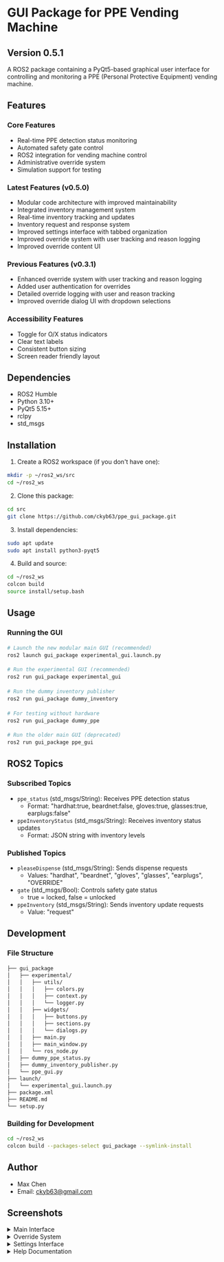 # GUI Package for PPE Vending Machine

## Version 0.5.1

A ROS2 package containing a PyQt5-based graphical user interface for controlling and monitoring a PPE (Personal Protective Equipment) vending machine.

## Features

### Core Features
- Real-time PPE detection status monitoring
- Automated safety gate control
- ROS2 integration for vending machine control
- Administrative override system
- Simulation support for testing

### Latest Features (v0.5.0)
- Modular code architecture with improved maintainability
- Integrated inventory management system
- Real-time inventory tracking and updates
- Inventory request and response system
- Improved settings interface with tabbed organization
- Improved override system with user tracking and reason logging
- Improved override content UI

### Previous Features (v0.3.1)
- Enhanced override system with user tracking and reason logging
- Added user authentication for overrides
- Detailed override logging with user and reason tracking
- Improved override dialog UI with dropdown selections

### Accessibility Features
- Toggle for O/X status indicators
- Clear text labels
- Consistent button sizing
- Screen reader friendly layout

## Dependencies

- ROS2 Humble
- Python 3.10+
- PyQt5 5.15+
- rclpy
- std_msgs

## Installation

1. Create a ROS2 workspace (if you don't have one):
```bash
mkdir -p ~/ros2_ws/src
cd ~/ros2_ws
```

2. Clone this package:
```bash
cd src
git clone https://github.com/ckyb63/ppe_gui_package.git
```

3. Install dependencies:
```bash
sudo apt update
sudo apt install python3-pyqt5
```

4. Build and source:
```bash
cd ~/ros2_ws
colcon build
source install/setup.bash
```

## Usage

### Running the GUI

```bash
# Launch the new modular main GUI (recommended)
ros2 launch gui_package experimental_gui.launch.py

# Run the experimental GUI (recommended)
ros2 run gui_package experimental_gui

# Run the dummy inventory publisher
ros2 run gui_package dummy_inventory

# For testing without hardware
ros2 run gui_package dummy_ppe

# Run the older main GUI (deprecated)
ros2 run gui_package ppe_gui
```

## ROS2 Topics

### Subscribed Topics
- `ppe_status` (std_msgs/String): Receives PPE detection status
  - Format: "hardhat:true, beardnet:false, gloves:true, glasses:true, earplugs:false"
- `ppeInventoryStatus` (std_msgs/String): Receives inventory status updates
  - Format: JSON string with inventory levels

### Published Topics
- `pleaseDispense` (std_msgs/String): Sends dispense requests
  - Values: "hardhat", "beardnet", "gloves", "glasses", "earplugs", "OVERRIDE"
- `gate` (std_msgs/Bool): Controls safety gate status
  - true = locked, false = unlocked
- `ppeInventory` (std_msgs/String): Sends inventory update requests
  - Value: "request"

## Development

### File Structure
```
├── gui_package
│   ├── experimental/
│   │   ├── utils/
│   │   │   ├── colors.py
│   │   │   ├── context.py
│   │   │   └── logger.py
│   │   ├── widgets/
│   │   │   ├── buttons.py
│   │   │   ├── sections.py
│   │   │   └── dialogs.py
│   │   ├── main.py
│   │   ├── main_window.py
│   │   └── ros_node.py
│   ├── dummy_ppe_status.py
│   ├── dummy_inventory_publisher.py
│   └── ppe_gui.py
├── launch/
│   └── experimental_gui.launch.py
├── package.xml
├── README.md
└── setup.py
```

### Building for Development
```bash
cd ~/ros2_ws
colcon build --packages-select gui_package --symlink-install
```

## Author

- Max Chen
- Email: ckyb63@gmail.com

## Screenshots

<details>
<summary>Main Interface</summary>

<table>
<tr>
    <td width="50%"><img src="docs/images/main_gui_window.png" width="100%" style="max-width:400px"/></td>
    <td width="50%"><img src="docs/images/dark_theme_with_OX.png" width="100%" style="max-width:400px"/></td>
</tr>
<tr>
    <td><em>Standard interface with PPE status indicators</em></td>
    <td><em>Dark theme with accessibility features</em></td>
</tr>
</table>

</details>

<details>
<summary>Override System</summary>

![Override Dialog](docs/images/override_content.png)

*Enhanced override dialog with user authentication and reason tracking*

</details>

<details>
<summary>Settings Interface</summary>

<table>
<tr>
    <td width="50%"><img src="docs/images/settings_content.png" width="100%" style="max-width:400px"/></td>
    <td width="50%"><img src="docs/images/settings_inventory.png" width="100%" style="max-width:400px"/></td>
</tr>
<tr>
    <td><em>Main settings configuration panel</em></td>
    <td><em>Inventory management settings</em></td>
</tr>
</table>

<table>
<tr>
    <td width="50%"><img src="docs/images/settings_override_log.png" width="100%" style="max-width:400px"/></td>
    <td width="50%"><img src="docs/images/settings_timing.png" width="100%" style="max-width:400px"/></td>
</tr>
<tr>
    <td><em>Override logging and configuration</em></td>
    <td><em>System timing and delay settings</em></td>
</tr>
</table>

</details>

<details>
<summary>Help Documentation</summary>

![User Help Guide](docs/images/user_help_content.png)

*Comprehensive user help guide with feature explanations*

</details>
